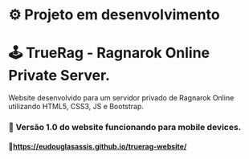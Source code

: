 # :gear: Projeto em desenvolvimento
# :joystick: TrueRag - Ragnarok Online Private Server.
Website desenvolvido para um servidor privado de Ragnarok Online utilizando HTML5, CSS3, JS e Bootstrap.

### :iphone: Versão 1.0 do website funcionando para mobile devices.
#### :link:https://eudouglasassis.github.io/truerag-website/
